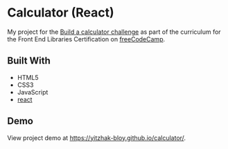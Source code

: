 # Calculator (React)

My project for the [Build a calculator challenge](https://www.freecodecamp.org/learn/front-end-libraries/front-end-libraries-projects/build-a-javascript-calculator) as part of the curriculum for the Front End Libraries Certification on [freeCodeCamp](https://www.freecodecamp.org/). 



## Built With
- HTML5
- CSS3
- JavaScript
- [react](https://reactjs.org/)

## Demo
View project demo at https://yitzhak-bloy.github.io/calculator/.
